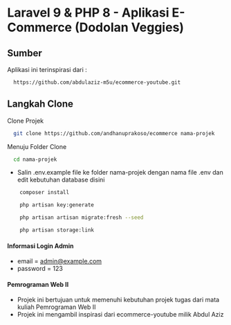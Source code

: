# Laravel 9 & PHP 8 - Aplikasi E-Commerce (Dodolan Veggies)

## Sumber

Aplikasi ini terinspirasi dari :

```bash
  https://github.com/abdulaziz-m5u/ecommerce-youtube.git
```

## Langkah Clone

Clone Projek

```bash
  git clone https://github.com/andhanuprakoso/ecommerce nama-projek
```

Menuju Folder Clone

```bash
  cd nama-projek
```

-   Salin .env.example file ke folder nama-projek dengan nama file .env dan edit kebutuhan database disini

```bash
    composer install
```

```bash
    php artisan key:generate
```

```bash
    php artisan artisan migrate:fresh --seed
```

```bash
    php artisan storage:link
```

#### Informasi Login Admin

-   email = admin@example.com
-   password = 123

#### Pemrograman Web II

- Projek ini bertujuan untuk memenuhi kebutuhan projek tugas dari mata kuliah Pemrograman Web II
- Projek ini mengambil inspirasi dari ecommerce-youtube milik Abdul Aziz
